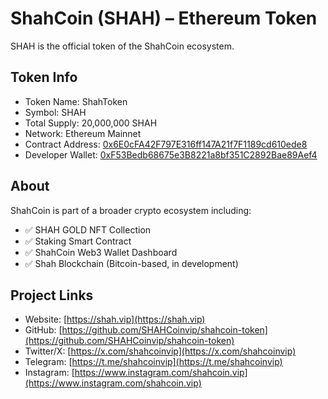 # ShahCoin (SHAH) – Ethereum Token

SHAH is the official token of the ShahCoin ecosystem.

## Token Info

- Token Name: ShahToken 
- Symbol: SHAH  
- Total Supply: 20,000,000 SHAH  
- Network: Ethereum Mainnet  
- Contract Address: [0x6E0cFA42F797E316ff147A21f7F1189cd610ede8](https://etherscan.io/token/0x6E0cFA42F797E316ff147A21f7F1189cd610ede8)  
- Developer Wallet: [0xF53Bedb68675e3B8221a8bf351C2892Bae89Aef4](https://etherscan.io/address/0xF53Bedb68675e3B8221a8bf351C2892Bae89Aef4)

## About

ShahCoin is part of a broader crypto ecosystem including:

- ✅ SHAH GOLD NFT Collection  
- ✅ Staking Smart Contract  
- ✅ ShahCoin Web3 Wallet Dashboard  
- ✅ Shah Blockchain (Bitcoin-based, in development)

## Project Links

- Website: [https://shah.vip](https://shah.vip)  
- GitHub: [https://github.com/SHAHCoinvip/shahcoin-token](https://github.com/SHAHCoinvip/shahcoin-token)  
- Twitter/X: [https://x.com/shahcoinvip](https://x.com/shahcoinvip)  
- Telegram: [https://t.me/shahcoinvip](https://t.me/shahcoinvip)  
- Instagram: [https://www.instagram.com/shahcoin.vip](https://www.instagram.com/shahcoin.vip)

